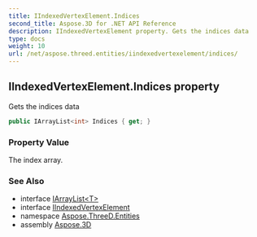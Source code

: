 ```yaml
---
title: IIndexedVertexElement.Indices
second_title: Aspose.3D for .NET API Reference
description: IIndexedVertexElement property. Gets the indices data
type: docs
weight: 10
url: /net/aspose.threed.entities/iindexedvertexelement/indices/
---
```

## IIndexedVertexElement.Indices property

Gets the indices data

```csharp
public IArrayList<int> Indices { get; }
```

### Property Value

The index array.

### See Also

* interface [IArrayList&lt;T&gt;](../../../aspose.threed.utilities/iarraylist-1/)
* interface [IIndexedVertexElement](../)
* namespace [Aspose.ThreeD.Entities](../../../aspose.threed.entities/)
* assembly [Aspose.3D](../../../)


